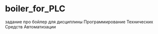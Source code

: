 # boiler_for_PLC
задание про бойлер для дисциплины Программирование Технических Средств Автоматизации
